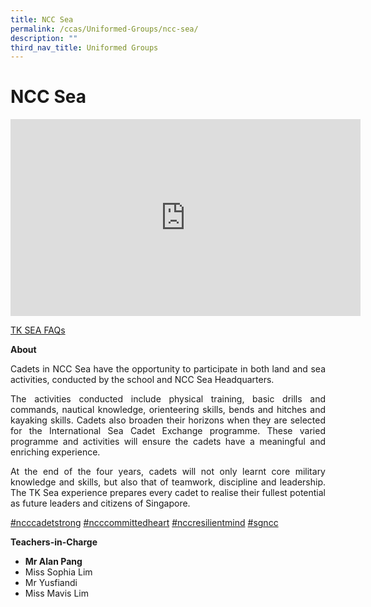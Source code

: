 ```yaml
---
title: NCC Sea
permalink: /ccas/Uniformed-Groups/ncc-sea/
description: ""
third_nav_title: Uniformed Groups
---
```

# NCC Sea
<iframe allowfullscreen="" allow="accelerometer; autoplay; clipboard-write; encrypted-media; gyroscope; picture-in-picture; web-share" frameborder="0" title="YouTube video player" src="https://www.youtube.com/embed/NVoEYRpQlqs" height="315" width="560"></iframe>

[TK SEA FAQs](/files/CCAs/TK-SEA-FAQs.pdf)

**About**

<p style="text-align: justify;">Cadets in NCC Sea have the opportunity to participate in both land and sea activities, conducted by the school and NCC Sea Headquarters.</p>

<p style="text-align: justify;">The activities conducted include physical training, basic drills and commands, nautical knowledge, orienteering skills, bends and hitches and kayaking skills. Cadets also broaden their horizons when they are selected for the International Sea Cadet Exchange programme. These varied programme and activities will ensure the cadets have a meaningful and enriching experience.</p>

<p style="text-align: justify;">At the end of the four years, cadets will not only learnt core military knowledge and skills, but also that of teamwork, discipline and leadership. The TK Sea experience prepares every cadet to realise their fullest potential as future leaders and citizens of Singapore.</p>

[#ncccadetstrong](https://www.facebook.com/hashtag/ncccadetstrong?__eep__=6&amp;__cft__[0]=AZVN9D8fmXGqADTMeLKSGXIDbbHliMh7oDDn6bGcYo1fHdUMkuEsATeY5GBNJL1DTbRPFaU8hiU2DYI_352BoDQeXv_G78T9q6xHFW20_ToDvTL1wdeqz1Pb170N7Awl29rIqXH-J9hjKfdnsR0Rir8Jov7TPGMWoIzrBv1fAfP2cg-Y2Z-R_VwrIUwbqvi3HHs&amp;__tn__=*NK-R)&nbsp;[#ncccommittedheart](https://www.facebook.com/hashtag/ncccommittedheart?__eep__=6&amp;__cft__[0]=AZVN9D8fmXGqADTMeLKSGXIDbbHliMh7oDDn6bGcYo1fHdUMkuEsATeY5GBNJL1DTbRPFaU8hiU2DYI_352BoDQeXv_G78T9q6xHFW20_ToDvTL1wdeqz1Pb170N7Awl29rIqXH-J9hjKfdnsR0Rir8Jov7TPGMWoIzrBv1fAfP2cg-Y2Z-R_VwrIUwbqvi3HHs&amp;__tn__=*NK-R)&nbsp;[#nccresilientmind](https://www.facebook.com/hashtag/nccresilientmind?__eep__=6&amp;__cft__[0]=AZVN9D8fmXGqADTMeLKSGXIDbbHliMh7oDDn6bGcYo1fHdUMkuEsATeY5GBNJL1DTbRPFaU8hiU2DYI_352BoDQeXv_G78T9q6xHFW20_ToDvTL1wdeqz1Pb170N7Awl29rIqXH-J9hjKfdnsR0Rir8Jov7TPGMWoIzrBv1fAfP2cg-Y2Z-R_VwrIUwbqvi3HHs&amp;__tn__=*NK-R)&nbsp;[#sgncc](https://www.facebook.com/hashtag/sgncc?__eep__=6&amp;__cft__[0]=AZVN9D8fmXGqADTMeLKSGXIDbbHliMh7oDDn6bGcYo1fHdUMkuEsATeY5GBNJL1DTbRPFaU8hiU2DYI_352BoDQeXv_G78T9q6xHFW20_ToDvTL1wdeqz1Pb170N7Awl29rIqXH-J9hjKfdnsR0Rir8Jov7TPGMWoIzrBv1fAfP2cg-Y2Z-R_VwrIUwbqvi3HHs&amp;__tn__=*NK-R)

**Teachers-in-Charge**
*   **Mr Alan Pang**
*   Miss Sophia Lim
*   Mr Yusfiandi
*   Miss Mavis Lim